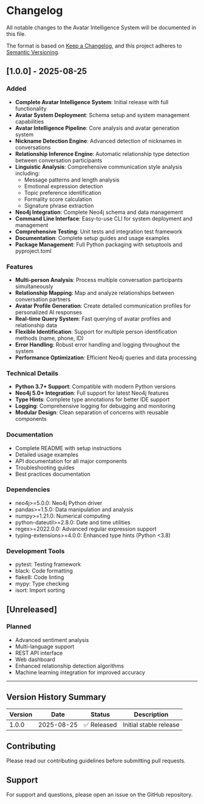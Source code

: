 # Changelog

All notable changes to the Avatar Intelligence System will be documented in this file.

The format is based on [Keep a Changelog](https://keepachangelog.com/en/1.0.0/),
and this project adheres to [Semantic Versioning](https://semver.org/spec/v2.0.0.html).

## [1.0.0] - 2025-08-25

### Added
- **Complete Avatar Intelligence System**: Initial release with full functionality
- **Avatar System Deployment**: Schema setup and system management capabilities
- **Avatar Intelligence Pipeline**: Core analysis and avatar generation system
- **Nickname Detection Engine**: Advanced detection of nicknames in conversations
- **Relationship Inference Engine**: Automatic relationship type detection between conversation participants
- **Linguistic Analysis**: Comprehensive communication style analysis including:
  - Message patterns and length analysis
  - Emotional expression detection
  - Topic preference identification
  - Formality score calculation
  - Signature phrase extraction
- **Neo4j Integration**: Complete Neo4j schema and data management
- **Command Line Interface**: Easy-to-use CLI for system deployment and management
- **Comprehensive Testing**: Unit tests and integration test framework
- **Documentation**: Complete setup guides and usage examples
- **Package Management**: Full Python packaging with setuptools and pyproject.toml

### Features
- **Multi-person Analysis**: Process multiple conversation participants simultaneously
- **Relationship Mapping**: Map and analyze relationships between conversation partners
- **Avatar Profile Generation**: Create detailed communication profiles for personalized AI responses
- **Real-time Query System**: Fast querying of avatar profiles and relationship data
- **Flexible Identification**: Support for multiple person identification methods (name, phone, ID)
- **Error Handling**: Robust error handling and logging throughout the system
- **Performance Optimization**: Efficient Neo4j queries and data processing

### Technical Details
- **Python 3.7+ Support**: Compatible with modern Python versions
- **Neo4j 5.0+ Integration**: Full support for latest Neo4j features
- **Type Hints**: Complete type annotations for better IDE support
- **Logging**: Comprehensive logging for debugging and monitoring
- **Modular Design**: Clean separation of concerns with reusable components

### Documentation
- Complete README with setup instructions
- Detailed usage examples
- API documentation for all major components
- Troubleshooting guides
- Best practices documentation

### Dependencies
- neo4j>=5.0.0: Neo4j Python driver
- pandas>=1.5.0: Data manipulation and analysis
- numpy>=1.21.0: Numerical computing
- python-dateutil>=2.8.0: Date and time utilities
- regex>=2022.0.0: Advanced regular expression support
- typing-extensions>=4.0.0: Enhanced type hints (Python <3.8)

### Development Tools
- pytest: Testing framework
- black: Code formatting
- flake8: Code linting
- mypy: Type checking
- isort: Import sorting

## [Unreleased]
### Planned
- Advanced sentiment analysis
- Multi-language support
- REST API interface
- Web dashboard
- Enhanced relationship detection algorithms
- Machine learning integration for improved accuracy

---

## Version History Summary

| Version | Date       | Status | Description |
|---------|------------|--------|-------------|
| 1.0.0   | 2025-08-25 | ✅ Released | Initial stable release |

## Contributing

Please read our contributing guidelines before submitting pull requests.

## Support

For support and questions, please open an issue on the GitHub repository.
